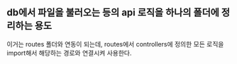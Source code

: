 ## db에서 파일을 불러오는 등의 api 로직을 하나의 폴더에 정리하는 용도

이거는 routes 폴더와 연동이 되는데, routes에서 controllers에 정의한 모든 로직을 import해서 해당하는 경로와 연결시켜 사용한다.
